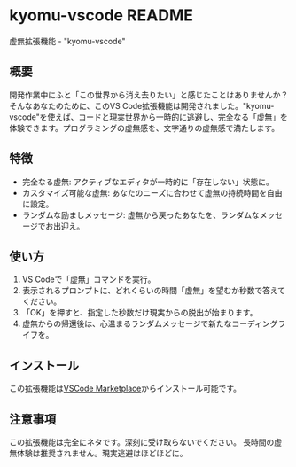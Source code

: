 # kyomu-vscode README

虚無拡張機能 - "kyomu-vscode"

## 概要
開発作業中にふと「この世界から消え去りたい」と感じたことはありませんか？そんなあなたのために、このVS Code拡張機能は開発されました。"kyomu-vscode"を使えば、コードと現実世界から一時的に逃避し、完全なる「虚無」を体験できます。プログラミングの虚無感を、文字通りの虚無感で満たします。

## 特徴
* 完全なる虚無: アクティブなエディタが一時的に「存在しない」状態に。
* カスタマイズ可能な虚無: あなたのニーズに合わせて虚無の持続時間を自由に設定。
* ランダムな励ましメッセージ: 虚無から戻ったあなたを、ランダムなメッセージでお出迎え。

## 使い方
1. VS Codeで「虚無」コマンドを実行。
2. 表示されるプロンプトに、どれくらいの時間「虚無」を望むか秒数で答えてください。
3. 「OK」を押すと、指定した秒数だけ現実からの脱出が始まります。
4. 虚無からの帰還後は、心温まるランダムメッセージで新たなコーディングライフを。

## インストール
この拡張機能は[VSCode Marketplace](https://marketplace.visualstudio.com/items?itemName=kyomu-vscode-takkiiii.kyomu-vscode)からインストール可能です。

## 注意事項
この拡張機能は完全にネタです。深刻に受け取らないでください。
長時間の虚無体験は推奨されません。現実逃避はほどほどに。
